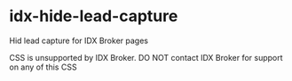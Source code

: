 # idx-hide-lead-capture
Hid lead capture for IDX Broker pages


CSS is unsupported by IDX Broker. DO NOT contact IDX Broker for support on any of this CSS
